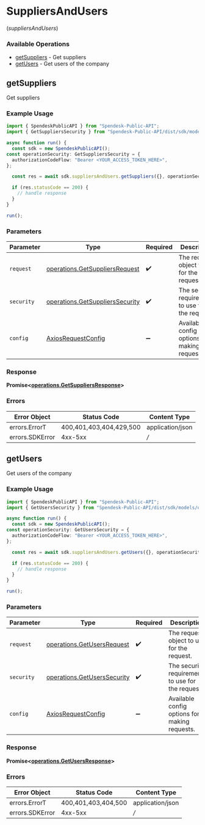 # SuppliersAndUsers
(*suppliersAndUsers*)

### Available Operations

* [getSuppliers](#getsuppliers) - Get suppliers
* [getUsers](#getusers) - Get users of the company

## getSuppliers

Get suppliers

### Example Usage

```typescript
import { SpendeskPublicAPI } from "Spendesk-Public-API";
import { GetSuppliersSecurity } from "Spendesk-Public-API/dist/sdk/models/operations";

async function run() {
  const sdk = new SpendeskPublicAPI();
const operationSecurity: GetSuppliersSecurity = {
  authorizationCodeFlow: "Bearer <YOUR_ACCESS_TOKEN_HERE>",
};

  const res = await sdk.suppliersAndUsers.getSuppliers({}, operationSecurity);

  if (res.statusCode == 200) {
    // handle response
  }
}

run();
```

### Parameters

| Parameter                                                                              | Type                                                                                   | Required                                                                               | Description                                                                            |
| -------------------------------------------------------------------------------------- | -------------------------------------------------------------------------------------- | -------------------------------------------------------------------------------------- | -------------------------------------------------------------------------------------- |
| `request`                                                                              | [operations.GetSuppliersRequest](../../sdk/models/operations/getsuppliersrequest.md)   | :heavy_check_mark:                                                                     | The request object to use for the request.                                             |
| `security`                                                                             | [operations.GetSuppliersSecurity](../../sdk/models/operations/getsupplierssecurity.md) | :heavy_check_mark:                                                                     | The security requirements to use for the request.                                      |
| `config`                                                                               | [AxiosRequestConfig](https://axios-http.com/docs/req_config)                           | :heavy_minus_sign:                                                                     | Available config options for making requests.                                          |


### Response

**Promise<[operations.GetSuppliersResponse](../../sdk/models/operations/getsuppliersresponse.md)>**
### Errors

| Error Object            | Status Code             | Content Type            |
| ----------------------- | ----------------------- | ----------------------- |
| errors.ErrorT           | 400,401,403,404,429,500 | application/json        |
| errors.SDKError         | 4xx-5xx                 | */*                     |

## getUsers

Get users of the company

### Example Usage

```typescript
import { SpendeskPublicAPI } from "Spendesk-Public-API";
import { GetUsersSecurity } from "Spendesk-Public-API/dist/sdk/models/operations";

async function run() {
  const sdk = new SpendeskPublicAPI();
const operationSecurity: GetUsersSecurity = {
  authorizationCodeFlow: "Bearer <YOUR_ACCESS_TOKEN_HERE>",
};

  const res = await sdk.suppliersAndUsers.getUsers({}, operationSecurity);

  if (res.statusCode == 200) {
    // handle response
  }
}

run();
```

### Parameters

| Parameter                                                                      | Type                                                                           | Required                                                                       | Description                                                                    |
| ------------------------------------------------------------------------------ | ------------------------------------------------------------------------------ | ------------------------------------------------------------------------------ | ------------------------------------------------------------------------------ |
| `request`                                                                      | [operations.GetUsersRequest](../../sdk/models/operations/getusersrequest.md)   | :heavy_check_mark:                                                             | The request object to use for the request.                                     |
| `security`                                                                     | [operations.GetUsersSecurity](../../sdk/models/operations/getuserssecurity.md) | :heavy_check_mark:                                                             | The security requirements to use for the request.                              |
| `config`                                                                       | [AxiosRequestConfig](https://axios-http.com/docs/req_config)                   | :heavy_minus_sign:                                                             | Available config options for making requests.                                  |


### Response

**Promise<[operations.GetUsersResponse](../../sdk/models/operations/getusersresponse.md)>**
### Errors

| Error Object        | Status Code         | Content Type        |
| ------------------- | ------------------- | ------------------- |
| errors.ErrorT       | 400,401,403,404,500 | application/json    |
| errors.SDKError     | 4xx-5xx             | */*                 |
